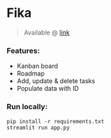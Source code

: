 # Fika
> Available @ [link](https://ackw-fika.streamlit.app/)<br>

### Features:
* Kanban board
* Roadmap
* Add, update & delete tasks
* Populate data with ID

### Run locally:
`pip install -r requirements.txt`
<br>
`streamlit run app.py `
